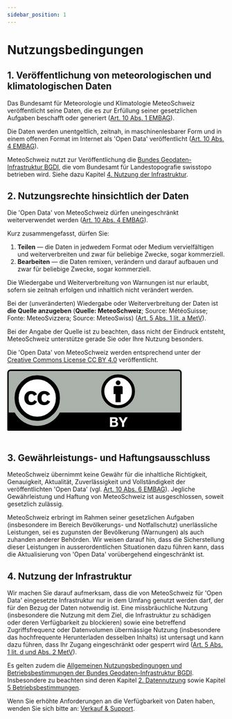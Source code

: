 ```yaml
---
sidebar_position: 1
---
```


# Nutzungsbedingungen

## 1. Veröffentlichung von meteorologischen und klimatologischen Daten
Das Bundesamt für Meteorologie und Klimatologie MeteoSchweiz veröffentlicht seine Daten, die es zur Erfüllung seiner gesetzlichen Aufgaben beschafft oder generiert ([Art. 10 Abs. 1 EMBAG](https://www.fedlex.admin.ch/eli/cc/2023/682/de#art_10)).

Die Daten werden unentgeltlich, zeitnah, in maschinenlesbarer Form und in einem offenen Format im Internet als 'Open Data' veröffentlicht ([Art. 10 Abs. 4 EMBAG](https://www.fedlex.admin.ch/eli/cc/2023/682/de#art_10)).

MeteoSchweiz nutzt zur Veröffentlichung die [Bundes Geodaten-Infrastruktur BGDI](https://www.geo.admin.ch/de/impressum-verantwortlichkeiten-und-kontakte), die vom Bundesamt für Landestopografie swisstopo betrieben wird. Siehe dazu Kapitel [4. Nutzung der Infrastruktur](#4-nutzung-der-infrastruktur).  



## 2. Nutzungsrechte hinsichtlich der Daten
Die 'Open Data' von MeteoSchweiz dürfen uneingeschränkt weiterverwendet werden ([Art. 10 Abs. 4 EMBAG](https://www.fedlex.admin.ch/eli/cc/2023/682/de#art_10)).

Kurz zusammengefasst, dürfen Sie:
1. **Teilen** — die Daten in jedwedem Format oder Medium vervielfältigen und weiterverbreiten und zwar für beliebige Zwecke, sogar kommerziell.
2. **Bearbeiten** — die Daten remixen, verändern und darauf aufbauen und zwar für beliebige Zwecke, sogar kommerziell.

Die Wiedergabe und Weiterverbreitung von Warnungen ist nur erlaubt, sofern sie zeitnah erfolgen und inhaltlich nicht verändert werden.

Bei der (unveränderten) Wiedergabe oder Weiterverbreitung der Daten ist **die Quelle anzugeben** (**Quelle: MeteoSchweiz**; Source: MétéoSuisse; Fonte: MeteoSvizzera; Source: MeteoSwiss) ([Art. 5 Abs. 1 lit. a MetV](https://www.fedlex.admin.ch/eli/cc/2024/452/de#art_5)).

Bei der Angabe der Quelle ist zu beachten, dass nicht der Eindruck entsteht, MeteoSchweiz unterstütze gerade Sie oder Ihre Nutzung besonders.

Die 'Open Data' von MeteoSchweiz werden entsprechend unter der [Creative Commons License CC BY 4.0](https://creativecommons.org/licenses/by/4.0/deed.de) veröffentlicht.

![CC BY Logo](./static/docs_img/cc-by.png) <br></br>


## 3. Gewährleistungs- und Haftungsausschluss
MeteoSchweiz übernimmt keine Gewähr für die inhaltliche Richtigkeit, Genauigkeit, Aktualität, Zuverlässigkeit und Vollständigkeit der veröffentlichten 'Open Data' (vgl. [Art. 10 Abs. 6 EMBAG](https://www.fedlex.admin.ch/eli/cc/2023/682/de#art_10)). Jegliche Gewährleistung und Haftung von MeteoSchweiz ist ausgeschlossen, soweit gesetzlich zulässig. 

MeteoSchweiz erbringt im Rahmen seiner gesetzlichen Aufgaben (insbesondere im Bereich Bevölkerungs- und Notfallschutz) unerlässliche Leistungen, sei es zugunsten der Bevölkerung (Warnungen) als auch zuhanden anderer Behörden. Wir weisen darauf hin, dass die Sicherstellung dieser Leistungen in ausserordentlichen Situationen dazu führen kann, dass die Aktualisierung von 'Open Data' vorübergehend eingeschränkt ist. 


## 4. Nutzung der Infrastruktur
Wir machen Sie darauf aufmerksam, dass die von MeteoSchweiz für 'Open Data' eingesetzte Infrastruktur nur in dem Umfang genutzt werden darf, der für den Bezug der Daten notwendig ist. Eine missbräuchliche Nutzung (insbesondere die Nutzung mit dem Ziel, die Infrastruktur zu schädigen oder deren Verfügbarkeit zu blockieren) sowie eine betreffend Zugriffsfrequenz oder Datenvolumen übermässige Nutzung (insbesondere das hochfrequente Herunterladen desselben Inhalts) ist untersagt und kann dazu führen, dass Ihr Zugang eingeschränkt oder gesperrt wird ([Art. 5 Abs. 1 lit. d und Abs. 2 MetV](https://www.fedlex.admin.ch/eli/cc/2024/452/de#art_5)).

Es gelten zudem die [Allgemeinen Nutzungsbedingungen und Betriebsbestimmungen der Bundes Geodaten-Infrastruktur BGDI](https://www.geo.admin.ch/de/allgemeine-nutzungsbedingungen-bgdi). Insbesondere zu beachten sind deren Kapitel [2. Datennutzung](https://www.geo.admin.ch/de/allgemeine-nutzungsbedingungen-bgdi#2.-Datennutzung) sowie Kapitel [5 Betriebsbestimmungen](https://www.geo.admin.ch/de/allgemeine-nutzungsbedingungen-bgdi#5-Betriebsbestimmungen).

Wenn Sie erhöhte Anforderungen an die Verfügbarkeit von Daten haben, wenden Sie sich bitte an: [Verkauf & Support](https://www.meteoswiss.admin.ch/about-us/contact/contact-form.html).

